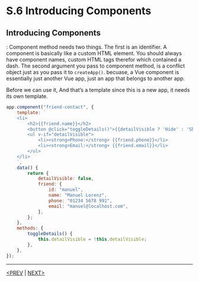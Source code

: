 # S.6 Introducing Components

## Introducing Components

: Component method needs two things. The first is an identifier. A component is basically like a custom HTML element. You should always have component names, custom HTML tags therefor which contained a dash. The second argument you pass to component method, is a conflict object just as you pass it to `createApp()`. becuase, a Vue component is essentially just another Vue app, just an app that belongs to another app.

Before we can use it, And that’s a template since this is a new app, it needs its own template.

```jsx
app.component("friend-contact", {
	template: `
    <li>
        <h2>{{friend.name}}</h2>
        <button @click="toggleDetails()">{{detailVisible ? 'Hide' : 'Show'}} Details</button>
        <ul v-if="detailVisible">
            <li><strong>Phone:</strong> {{friend.phone}}</li>
            <li><strong>Email:</strong> {{friend.email}}</li>
        </ul>
    </li>
    `,
	data() {
		return {
			detailVisible: false,
			friend: {
				id: "manuel",
				name: "Manuel Lorenz",
				phone: "01234 5678 991",
				email: "manuel@localhost.com",
			},
		};
	},
	methods: {
		toggleDetails() {
			this.detailVisible = !this.detailVisible;
		},
	},
});
```

---

[<PREV](./230523.md) | [NEXT>](./230524.md)
